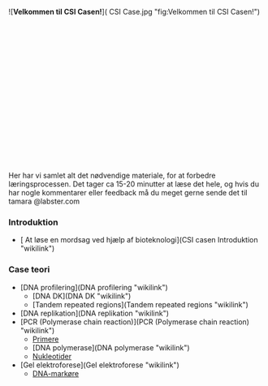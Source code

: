 ![**Velkommen til CSI
Casen!**]( CSI Case.jpg "fig:Velkommen til CSI Casen!")\
\
\
\
\
\
\
\
\
\
\
\
\
\
\
\
\
\
\
 Her har vi samlet alt det nødvendige materiale, for at forbedre
læringsprocessen. Det tager ca 15-20 minutter at læse det hele, og hvis
du har nogle kommentarer eller feedback må du meget gerne sende det til
tamara @labster.com

### Introduktion

-   [ At løse en mordsag ved hjælp af
    bioteknologi](CSI casen Introduktion "wikilink")

### Case teori

-   [DNA profilering](DNA profilering "wikilink")
    -   [DNA DK](DNA DK "wikilink")
    -   [Tandem repeated regions](Tandem repeated regions "wikilink")
-   [DNA replikation](DNA replikation "wikilink")
-   [PCR (Polymerase chain
    reaction)](PCR (Polymerase chain reaction) "wikilink")
    -   [Primere](Primere "wikilink")
    -   [DNA polymerase](DNA polymerase "wikilink")
    -   [Nukleotider](Nukleotider "wikilink")
-   [Gel elektroforese](Gel elektroforese "wikilink")
    -   [DNA-markøre](DNA-markøre "wikilink")

